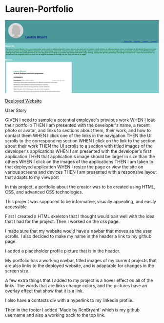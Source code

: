 # Lauren-Portfolio

![Picture of Portfolio Website](./assets/images/Portfolio-Picture.JPG)

[Deployed Website](https://renbryant.github.io/Lauren-Portfolio/)

User Story

GIVEN I need to sample a potential employee's previous work
WHEN I load their portfolio
THEN I am presented with the developer's name, a recent photo or avatar, and links to sections about them, their work, and how to contact them
WHEN I click one of the links in the navigation
THEN the UI scrolls to the corresponding section
WHEN I click on the link to the section about their work
THEN the UI scrolls to a section with titled images of the developer's applications
WHEN I am presented with the developer's first application
THEN that application's image should be larger in size than the others
WHEN I click on the images of the applications
THEN I am taken to that deployed application
WHEN I resize the page or view the site on various screens and devices
THEN I am presented with a responsive layout that adapts to my viewport

In this project, a portfolio about the creator was to be created using HTML, CSS, and advanced CSS technologies.

This project was supposed to be informative, visually appealing, and easily accessible.

First I created a HTML skeleton that I thought would pair well with the idea that I had for the project. Then I worked on the css page.

I made sure that my website would have a navbar that moves as the user scrolls. I also decided to make my name in the header a link to my github page.

I added a placeholder profile picture that is in the header.

My portfolio has a working navbar, titled images of my current projects that are also links to the deployed website, and is adaptable for changes in the screen size.

A few extra things that I added to my project is a hover effect on all of the links. The words that are links change colors, and the pictures have an overlay effect that show that it is a link.

I also have a contacts div with a hyperlink to my linkedin profile.

Then in the footer I added 'Made by RenBryant' which is my github username and also a working back to the top link.